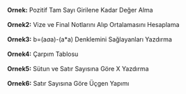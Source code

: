**Ornek:** Pozitif Tam Sayı Girilene Kadar Değer Alma<br><br>
**Ornek2:** Vize ve Final Notlarını Alıp Ortalamasını Hesaplama<br><br>
**Ornek3:** b=(a*a*a)-(a*a) Denklemini Sağlayanları Yazdırma<br><br>
**Ornek4:** Çarpım Tablosu<br><br>
**Ornek5:** Sütun ve Satır Sayısına Göre X Yazdırma<br><br>
**Ornek6:** Satır Sayısına Göre Üçgen Yapımı<br><br>
